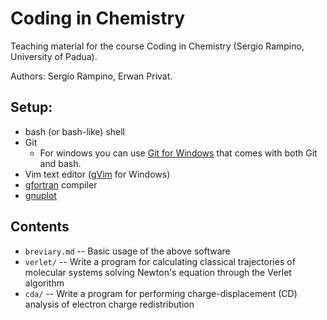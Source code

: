 # Coding in Chemistry
Teaching material for the course Coding in Chemistry (Sergio Rampino,
University of Padua).

Authors: Sergio Rampino, Erwan Privat.

## Setup:

- bash (or bash-like) shell
- Git
  - For windows you can use
    [Git for Windows](https://git-scm.com/downloads/win)
    that comes with both Git and bash.
- Vim text editor ([gVim](https://www.vim.org/download.php) for Windows)
- [gfortran](https://fortran-lang.org/learn/os_setup/install_gfortran/)
  compiler
- [gnuplot](http://gnuplot.info/download.html)

## Contents

- `breviary.md` -- Basic usage of the above software
- `verlet/` -- Write a program for calculating classical trajectories
  of molecular systems solving Newton's equation through the Verlet
algorithm
- `cda/` -- Write a program for performing charge-displacement (CD)
  analysis of electron charge redistribution
